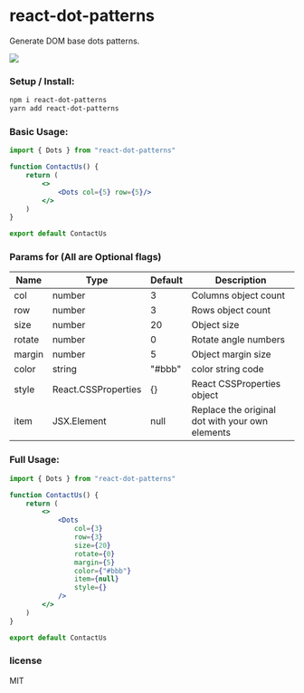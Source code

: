 # react-dot-patterns  
Generate DOM base dots patterns.  

<a href="https://www.npmjs.com/package/react-dot-patterns"> <img src="https://img.shields.io/npm/v/react-dot-patterns" /> </a>


### Setup / Install:
``` bash
npm i react-dot-patterns
yarn add react-dot-patterns
```

### Basic Usage:
```jsx
import { Dots } from "react-dot-patterns"

function ContactUs() {
    return (
        <>
            <Dots col={5} row={5}/>
        </>
    )
}

export default ContactUs
```

### Params for <Dots /> (All are Optional flags)

| Name                      |  Type                | Default | Description                                     | 
| ------------------------- | ----------------     | ------- | ----------------------------------------------- | 
| col                       | number               | 3       | Columns object count                            | 
| row                       | number               | 3       | Rows object count                               | 
| size                      | number               | 20      | Object size                                     |   
| rotate                    | number               | 0       | Rotate angle numbers                            |   
| margin                    | number               | 5       | Object margin size                              |   
| color                     | string               | "#bbb"  | color string code                               |   
| style                     | React.CSSProperties  | {}      | React CSSProperties object                      |   
| item                      | JSX.Element          | null    | Replace the original dot with your own elements |   

### Full Usage:
```jsx
import { Dots } from "react-dot-patterns"

function ContactUs() {
    return (
        <>
            <Dots
                col={3}
                row={3}
                size={20}
                rotate={0}
                margin={5}
                color={"#bbb"}
                item={null}
                style={}
            />
        </>
    )
}

export default ContactUs
```

### license
MIT